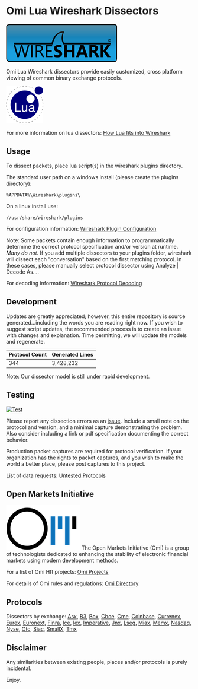 # Omi Lua Wireshark Dissectors

[![Wireshark](https://github.com/Open-Markets-Initiative/Directory/blob/main/About/Images/Wireshark.png)](https://www.wireshark.org)

Omi Lua Wireshark dissectors provide easily customized, cross platform viewing of common binary exchange protocols.

[![Lua](https://github.com/Open-Markets-Initiative/Directory/blob/main/About/Images/Lua.png)](https://www.lua.org)

For more information on lua dissectors: [How Lua fits into Wireshark](https://www.wireshark.org/docs/wsdg_html_chunked/wsluarm.html "Wireshark Lua Documentation")
## Usage

To dissect packets, place lua script(s) in the wireshark plugins directory.

The standard user path on a windows install (please create the plugins directory):

```
%APPDATA%\Wireshark\plugins\
```
On a linux install use:

```
//usr/share/wireshark/plugins
```
For configuration information: [Wireshark Plugin Configuration](https://www.wireshark.org/docs/wsug_html_chunked/ChPluginFolders.html "Wireshark Configuration Documentation")

Note: Some packets contain enough information to programmatically determine the correct protocol specification and/or version at runtime.  *Many do not.*  If you add multiple dissectors to your plugins folder, wireshark will dissect each "conversation" based on the first matching protocol.  In these cases, please manually select protocol dissector using Analyze | Decode As….

For decoding information: [Wireshark Protocol Decoding](https://www.wireshark.org/docs/wsug_html_chunked/ChCustProtocolDissectionSection.html "Wireshark Protocol Selection Documentation")
## Development

Updates are greatly appreciated; however, this entire repository is source generated...including the words you are reading right now. If you wish to suggest script updates, the recommended process is to create an issue with changes and explanation.  Time permitting, we will update the models and regenerate.

| Protocol Count | Generated Lines |
| --- | --- |
| 344 | 3,428,232 |

Note: Our dissector model is still under rapid development.

## Testing

[![Test](https://github.com/Open-Markets-Initiative/wireshark-lua/actions/workflows/github-action-lua.yml/badge.svg)](https://github.com/Open-Markets-Initiative/wireshark-lua/actions//workflows/github-action-lua.yml)

Please report any dissection errors as an [issue](https://github.com/Open-Markets-Initiative/wireshark-lua/issues "Omi Lua Wireshark Issues").  Include a small note on the protocol and version, and a minimal capture demonstrating the problem. Also consider including a link or pdf specification documenting the correct behavior.

Production packet captures are required for protocol verification.  If your organization has the rights to packet captures, and you wish to make the world a better place, please post captures to this project.

List of data requests: [Untested Protocols](https://github.com/Open-Markets-Initiative/wireshark-lua/wiki/Data "Unverified Protocol Data List")
## Open Markets Initiative

[![Omi](https://github.com/Open-Markets-Initiative/Directory/blob/main/About/Images/Logo.png)](https://github.com/Open-Markets-Initiative/Directory)  The Open Markets Initiative (Omi) is a group of technologists dedicated to enhancing the stability of electronic financial markets using modern development methods.

For a list of Omi Hft projects: [Omi Projects](https://github.com/Open-Markets-Initiative/Directory/tree/main/Projects "Open Markets Initiative Projects")

For details of Omi rules and regulations: [Omi Directory](https://github.com/Open-Markets-Initiative/Directory "Open Markets Initiative Directory")
## Protocols

Dissectors by exchange: [Asx][Asx.Directory], [B3][B3.Directory], [Box][Box.Directory], [Cboe][Cboe.Directory], [Cme][Cme.Directory], [Coinbase][Coinbase.Directory], [Currenex][Currenex.Directory], [Eurex][Eurex.Directory], [Euronext][Euronext.Directory], [Finra][Finra.Directory], [Ice][Ice.Directory], [Iex][Iex.Directory], [Imperative][Imperative.Directory], [Jnx][Jnx.Directory], [Lseg][Lseg.Directory], [Miax][Miax.Directory], [Memx][Memx.Directory], [Nasdaq][Nasdaq.Directory], [Nyse][Nyse.Directory], [Otc][Otc.Directory], [Siac][Siac.Directory], [SmallX][SmallX.Directory], [Tmx][Tmx.Directory]

## Disclaimer

Any similarities between existing people, places and/or protocols is purely incidental.

Enjoy.

[Omi Projects]: https://github.com/Open-Markets-Initiative/Directory/tree/main/Projects "Open Markets Initiative Projects"
[Omi Rules and Regulations]: https://github.com/Open-Markets-Initiative/Directory/tree/main/License "Open Markets Initiative Rules and Regulations"

[Omi.Glossary.Testing]: https://github.com/Open-Markets-Initiative/Directory/blob/main/Glossary/Testing.md "Protocol Testing Status"
[Omi.Glossary.Testing.Verified]: https://github.com/Open-Markets-Initiative/Directory/blob/main/Glossary/Testing.md "Testing Status: Protocol has been tested on live data"
[Omi.Glossary.Testing.Incomplete]: https://github.com/Open-Markets-Initiative/Directory/blob/main/Glossary/Testing.md "Testing Status: Protocol has been tested on live data but contains known issues"
[Omi.Glossary.Testing.Beta]: https://github.com/Open-Markets-Initiative/Directory/blob/main/Glossary/Testing.md "Testing Status: Protocol has not been tested and structure is speculative"
[Omi.Glossary.Testing.Untested]: https://github.com/Open-Markets-Initiative/Directory/blob/main/Glossary/Testing.md "Testing Status: Protocol has not been tested on live data"

[Asx.Directory]: https://github.com/Open-Markets-Initiative/wireshark-lua/tree/main/Asx "Australian Securities Exchange"
[B3.Directory]: https://github.com/Open-Markets-Initiative/wireshark-lua/tree/main/B3 "Brasil, Bolsa, Balcão"
[Box.Directory]: https://github.com/Open-Markets-Initiative/wireshark-lua/tree/main/Box "Boston Options Exchange"
[Cboe.Directory]: https://github.com/Open-Markets-Initiative/wireshark-lua/tree/main/Cboe "Chicago Board Options Exchange"
[Cme.Directory]: https://github.com/Open-Markets-Initiative/wireshark-lua/tree/main/Cme "Chicago Mercantile Exchange"
[Coinbase.Directory]: https://github.com/Open-Markets-Initiative/wireshark-lua/tree/main/Coinbase "Coinbase"
[Currenex.Directory]: https://github.com/Open-Markets-Initiative/wireshark-lua/tree/main/Currenex "Currenex"
[Eurex.Directory]: https://github.com/Open-Markets-Initiative/wireshark-lua/tree/main/Eurex "Eurex Exchange"
[Euronext.Directory]: https://github.com/Open-Markets-Initiative/wireshark-lua/tree/main/Euronext "European New Exchange Technology"
[Finra.Directory]: https://github.com/Open-Markets-Initiative/wireshark-lua/tree/main/Finra "Financial Industry Regulatory Authority"
[Ice.Directory]: https://github.com/Open-Markets-Initiative/wireshark-lua/tree/main/Ice "Intercontinental Exchange"
[Iex.Directory]: https://github.com/Open-Markets-Initiative/wireshark-lua/tree/main/Iex "Investors Exchange"
[Imperative.Directory]: https://github.com/Open-Markets-Initiative/wireshark-lua/tree/main/Imperative "Imperative Execution"
[Jnx.Directory]: https://github.com/Open-Markets-Initiative/wireshark-lua/tree/main/Jnx "Japannext"
[Lseg.Directory]: https://github.com/Open-Markets-Initiative/wireshark-lua/tree/main/Lseg "London Stock Exchange Group"
[Miax.Directory]: https://github.com/Open-Markets-Initiative/wireshark-lua/tree/main/Miax "Miami International Holdings"
[Memx.Directory]: https://github.com/Open-Markets-Initiative/wireshark-lua/tree/main/Memx "Members Exchange"
[Nasdaq.Directory]: https://github.com/Open-Markets-Initiative/wireshark-lua/tree/main/Nasdaq "National Association of Securities Dealers Automated Quotations"
[Nyse.Directory]: https://github.com/Open-Markets-Initiative/wireshark-lua/tree/main/Nyse "New York Stock Exchange"
[Otc.Directory]: https://github.com/Open-Markets-Initiative/wireshark-lua/tree/main/Otc "Otc Markets"
[Siac.Directory]: https://github.com/Open-Markets-Initiative/wireshark-lua/tree/main/Siac "Securities Industry Automation Corporation"
[SmallX.Directory]: https://github.com/Open-Markets-Initiative/wireshark-lua/tree/main/SmallX "The Small Exchange"
[Tmx.Directory]: https://github.com/Open-Markets-Initiative/wireshark-lua/tree/main/Tmx "Tmx Group"
